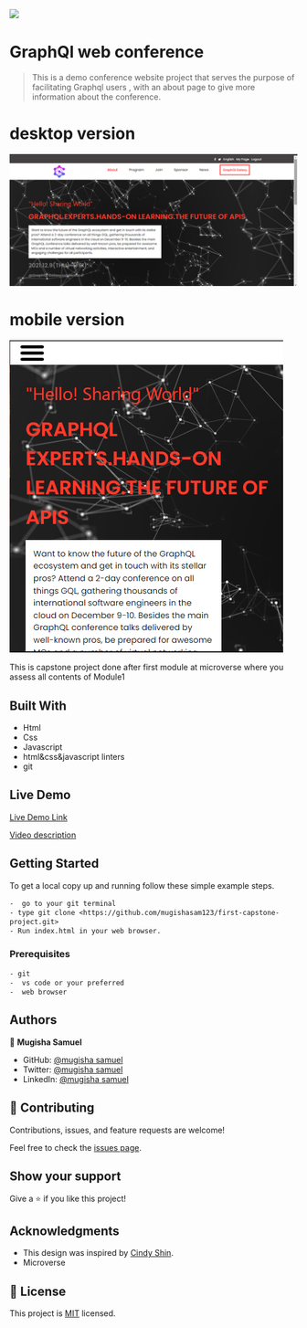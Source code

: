 ![](https://img.shields.io/badge/Conference-blueviolet)

# GraphQl web conference 

> This is a demo conference website project that serves the purpose of facilitating Graphql users , with an about page to give more information about the conference.

# desktop version

![screenshot](./assets/images/screen1.png)

# mobile version

![screenshot](./assets/images/screen2.png)

This is capstone project done after first module at microverse where you assess all contents of Module1

## Built With
- Html
- Css
- Javascript
- html&css&javascript linters
- git

## Live Demo

[Live Demo Link](https://mugishasam123.github.io/first-capstone-project/)

[Video description](https://www.loom.com/share/b11c45f6965f498488c9e13ca1297abd)

## Getting Started

To get a local copy up and running follow these simple example steps.
```
-  go to your git terminal
- type git clone <https://github.com/mugishasam123/first-capstone-project.git>
- Run index.html in your web browser.
```

### Prerequisites
```
- git
-  vs code or your preferred
-  web browser
```

## Authors

👤 **Mugisha Samuel**

- GitHub: [@mugisha samuel](https://github.com/mugishasam123)
- Twitter: [@mugisha samuel](https://twitter.com/mugishasamuel42/)
- LinkedIn: [@mugisha samuel](https://www.linkedin.com/in/mugisha-samuel-55a905208/)


## 🤝 Contributing

Contributions, issues, and feature requests are welcome!

Feel free to check the [issues page](https://github.com/mugishasam123/first-capstone-project).

## Show your support

Give a ⭐️ if you like this project!

## Acknowledgments

- This design was inspired  by [Cindy Shin](https://www.behance.net/gallery/29845175/CC-Global-Summit-2015).
- Microverse


## 📝 License

This project is [MIT](./MIT.md) licensed.
